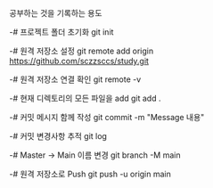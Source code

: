 공부하는 것을 기록하는 용도

-# 프로젝트 폴더 초기화
git init

-# 원격 저장소 설정
git remote add origin https://github.com/sczzsccs/study.git

-# 원격 저장소 연결 확인
git remote -v

-# 현재 디렉토리의 모든 파일을 add
git add .

-# 커밋 메시지 함께 작성
git commit -m "Message 내용" 

-# 커밋 변경사항 추적
git log

-# Master -> Main 이름 변경
git branch -M main 

-# 원격 저장소로 Push
git push -u origin main
